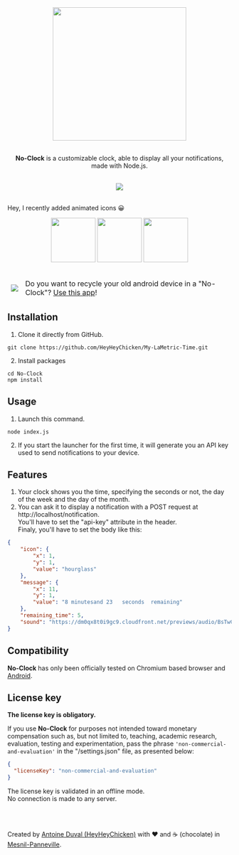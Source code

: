 <div align="center">

<img src="https://raw.githubusercontent.com/HeyHeyChicken/My-LaMetric-Time/main/resources/logo.png" width="300">
<br><br>

**No-Clock** is a customizable clock, able to display all your notifications, made with Node.js.<br>

<br>

<img src="https://raw.githubusercontent.com/HeyHeyChicken/My-LaMetric-Time/main/resources/demo.gif">
</div>

<br>

Hey, I recently added animated icons 😀<br/>
<div align="center">
 <img src="https://raw.githubusercontent.com/HeyHeyChicken/My-LaMetric-Time/main/resources/clock.gif" width="100">
 <img src="https://raw.githubusercontent.com/HeyHeyChicken/My-LaMetric-Time/main/resources/smile.gif" width="100">
 <img src="https://raw.githubusercontent.com/HeyHeyChicken/My-LaMetric-Time/main/resources/poop.gif" width="100">
</div>
<br/>
<div align="center">
 <table>
   <thead>
     <tr>
      <td>
       <img src="https://www.android.com/static/images/fav/favicon.ico">
      </td>
      <td>Do you want to recycle your old android device in a "No-Clock"? <a href="https://github.com/HeyHeyChicken/My-LaMetric-Time-Android">Use this app</a>!</td>
    </tr>
  </thead>
</table>
 </div>

## Installation

1) Clone it directly from GitHub.
```
git clone https://github.com/HeyHeyChicken/My-LaMetric-Time.git
```
2) Install packages
```
cd No-Clock
npm install
```

## Usage

1) Launch this command.
```
node index.js
```
2) If you start the launcher for the first time, it will generate you an API key used to send notifications to your device.<br/>

## Features

1) Your clock shows you the time, specifying the seconds or not, the day of the week and the day of the month.<br/>
2) You can ask it to display a notification with a POST request at http://localhost/notification.<br/>
You'll have to set the "api-key" attribute in the header.<br/>
Finaly, you'll have to set the body like this:
```json
{
    "icon": {
        "x": 1,
        "y": 1,
        "value": "hourglass"
    },
    "message": {
        "x": 11,
        "y": 1,
        "value": "8 minutesand 23   seconds  remaining"
    },
    "remaining_time": 5,
    "sound": "https://dm0qx8t0i9gc9.cloudfront.net/previews/audio/BsTwCwBHBjzwub4i4/audioblocks-bells-positive-sound_BKqfVgMUAvU_NWM.mp3"
}
```

## Compatibility

**No-Clock** has only been officially tested on Chromium based browser and <a href="https://github.com/HeyHeyChicken/My-LaMetric-Time-Android">Android</a>.

## License key

**The license key is obligatory.**

If you use **No-Clock** for purposes not intended toward monetary compensation such as, but not limited to, teaching, academic research, evaluation, testing and experimentation, pass the phrase `'non-commercial-and-evaluation'` in the "/settings.json" file, as presented below:

```json
{
  "licenseKey": "non-commercial-and-evaluation"
}
```

The license key is validated in an offline mode.<br/>
No connection is made to any server.<br/>

<br>
<br>

Created by [Antoine Duval (HeyHeyChicken)](//antoine.cuffel.fr) with ❤ and ☕ (chocolate) in [Mesnil-Panneville](//en.wikipedia.org/wiki/Mesnil-Panneville).
